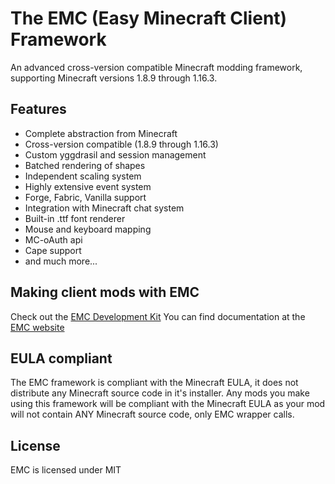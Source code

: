The EMC (Easy Minecraft Client) Framework
===================

An advanced cross-version compatible Minecraft modding framework, supporting Minecraft versions 1.8.9 through 1.16.3.

Features
-------------------
* Complete abstraction from Minecraft
* Cross-version compatible (1.8.9 through 1.16.3)
* Custom yggdrasil and session management
* Batched rendering of shapes
* Independent scaling system
* Highly extensive event system
* Forge, Fabric, Vanilla support
* Integration with Minecraft chat system
* Built-in .ttf font renderer
* Mouse and keyboard mapping
* MC-oAuth api
* Cape support
* and much more...

Making client mods with EMC 
-------------------

Check out the [EMC Development Kit](https://gitlab.com/EMC-Framework/EDK)
You can find documentation at the [EMC website](https://emc-framework.gitlab.io/)


EULA compliant
-------------------

The EMC framework is compliant with the Minecraft EULA, it does not distribute any Minecraft source code in it's installer.
Any mods you make using this framework will be compliant with the Minecraft EULA as your mod will not contain ANY
Minecraft source code, only EMC wrapper calls.

License
-------------------

EMC is licensed under MIT